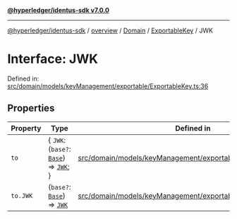 [**@hyperledger/identus-sdk v7.0.0**](../../../../../../README.md)

***

[@hyperledger/identus-sdk](../../../../../../README.md) / [overview](../../../../../README.md) / [Domain](../../../README.md) / [ExportableKey](../README.md) / JWK

# Interface: JWK

Defined in: [src/domain/models/keyManagement/exportable/ExportableKey.ts:36](https://github.com/hyperledger/identus-edge-agent-sdk-ts/blob/96423ee84b124a31ce63036d9d623d1cb73a13c2/src/domain/models/keyManagement/exportable/ExportableKey.ts#L36)

## Properties

| Property | Type | Defined in |
| ------ | ------ | ------ |
| <a id="to"></a> `to` | \{ `JWK`: (`base?`: [`Base`](../../JWK/interfaces/Base.md)) => [`JWK`](../../../type-aliases/JWK.md); \} | [src/domain/models/keyManagement/exportable/ExportableKey.ts:37](https://github.com/hyperledger/identus-edge-agent-sdk-ts/blob/96423ee84b124a31ce63036d9d623d1cb73a13c2/src/domain/models/keyManagement/exportable/ExportableKey.ts#L37) |
| `to.JWK` | (`base?`: [`Base`](../../JWK/interfaces/Base.md)) => [`JWK`](../../../type-aliases/JWK.md) | [src/domain/models/keyManagement/exportable/ExportableKey.ts:38](https://github.com/hyperledger/identus-edge-agent-sdk-ts/blob/96423ee84b124a31ce63036d9d623d1cb73a13c2/src/domain/models/keyManagement/exportable/ExportableKey.ts#L38) |

